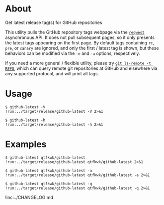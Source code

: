 # About

Get latest release tag(s) for GitHub repositories

This utility pulls the GitHub repository tags webpage via the [`reqwest`] asynchronous API.
It does not pull subsequent pages, so it only presents the latest tags appearing on the first page.
By default tags containing `rc`, `pre`, or `canary` are ignored, and only the first / latest tag is
shown, but these behaviors can be modified via the `-e` and `-a` options, respectively.

If you need a more general / flexible utility, please try [`git ls-remote -t REPO`], which can query
remote git repositories at GitHub and elsewhere via any supported protocol, and will print all tags. 

[`reqwest`]: https://crates.io/crates/reqwest
[`git ls-remote -t REPO`]: https://git-scm.com/docs/git-ls-remote.html

# Usage

~~~text
$ github-latest -V
!run:../target/release/github-latest -V 2>&1
~~~

~~~text
$ github-latest -h
!run:../target/release/github-latest -h 2>&1
~~~

# Examples

~~~text
$ github-latest qtfkwk/github-latest
!run:../target/release/github-latest qtfkwk/github-latest 2>&1
~~~

~~~text
$ github-latest qtfkwk/github-latest -a
!run:../target/release/github-latest qtfkwk/github-latest -a 2>&1
~~~

~~~text
$ github-latest qtfkwk/github-latest -q
!run:../target/release/github-latest qtfkwk/github-latest -q 2>&1
~~~

!inc:../CHANGELOG.md

